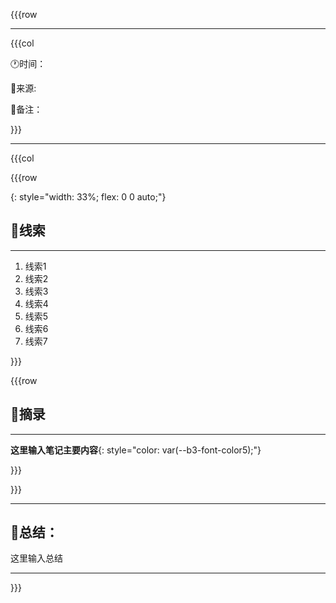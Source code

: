 {{{row 


---

{{{col 

🕐时间： 

🔖来源: 

🎫备注： 

}}} 

---

{{{col 

{{{row 

{: style="width: 33%; flex: 0 0 auto;"}


## 👣线索
---

1. 线索1
2. 线索2
3. 线索3
4. 线索4
5. 线索5
6. 线索6
7. 线索7

}}}


 {{{row 

## 📝摘录 

---

**这里输入笔记主要内容**{: style="color: var(--b3-font-color5);"} 

}}} 

}}}

---

## 📑总结： 

这里输入总结

---

}}}
